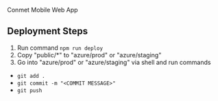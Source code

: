 Conmet Mobile Web App

## Deployment Steps
1. Run command
`npm run deploy`
2. Copy "public/*" to "azure/prod" or "azure/staging"
3. Go into "azure/prod" or "azure/staging" via shell and run commands
  * `git add .`
  * `git commit -m "<COMMIT MESSAGE>"`
  * `git push`


